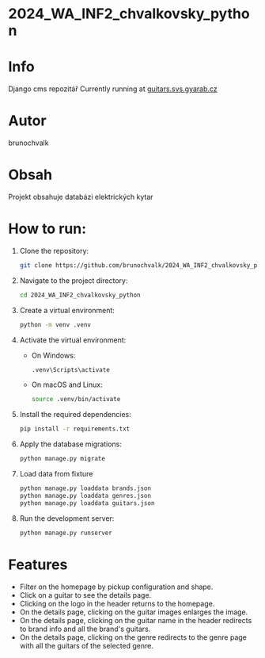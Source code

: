 # 2024_WA_INF2_chvalkovsky_python
# Info
Django cms repozitář
Currently running at [guitars.svs.gyarab.cz](https://guitars.svs.gyarab.cz/)
# Autor
brunochvalk
# Obsah
Projekt obsahuje databázi elektrických kytar

# How to run:
1. Clone the repository:
    ```sh
    git clone https://github.com/brunochvalk/2024_WA_INF2_chvalkovsky_python.git
    ```
2. Navigate to the project directory:
    ```sh
    cd 2024_WA_INF2_chvalkovsky_python
    ```
3. Create a virtual environment:
    ```sh
    python -m venv .venv
    ```
4. Activate the virtual environment:

    - On Windows:
        ```sh
        .venv\Scripts\activate
        ```
    - On macOS and Linux:
        ```sh
        source .venv/bin/activate
        ```
5. Install the required dependencies:
    ```sh
    pip install -r requirements.txt
    ```
6. Apply the database migrations:
    ```sh
    python manage.py migrate
    ```
7. Load data from fixture
    ```sh
    python manage.py loaddata brands.json
    python manage.py loaddata genres.json
    python manage.py loaddata guitars.json
    ```
8. Run the development server:
    ```sh
    python manage.py runserver
    ```
# Features
- Filter on the homepage by pickup configuration and shape.
- Click on a guitar to see the details page.
- Clicking on the logo in the header returns to the homepage.
- On the details page, clicking on the guitar images enlarges the image.
- On the details page, clicking on the guitar name in the header redirects to brand info and all the brand's guitars.
- On the details page, clicking on the genre redirects to the genre page with all the guitars of the selected genre.
